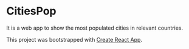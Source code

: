 # CitiesPop
It is a web app to show the most populated cities in relevant countries. 

This project was bootstrapped with [Create React App](https://github.com/facebook/create-react-app).
